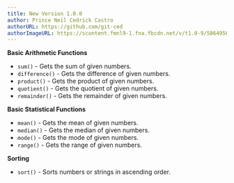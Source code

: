 ```yaml
---
title: New Version 1.0.0
author: Prince Neil Cedrick Castro
authorURL: https://github.com/git-ced
authorImageURL: https://scontent.fmnl9-1.fna.fbcdn.net/v/t1.0-9/58649504_1486528368149285_3526713872855597056_n.jpg?_nc_cat=108&_nc_sid=85a577&_nc_ohc=wfE8FOTzFWwAX_5UXqq&_nc_ht=scontent.fmnl9-1.fna&oh=daf204bb18f33000177d97373618bee3&oe=5ED6B139
---
```


**Basic Arithmetic Functions**
- `sum()` - Gets the sum of given numbers.
- `difference()` - Gets the difference of given numbers.
- `product()` - Gets the product of given numbers.
- `quotient()` - Gets the quotient of given numbers.
- `remainder()` - Gets the remainder of given numbers.

**Basic Statistical Functions**
- `mean()` - Gets the mean of given numbers.
- `median()` - Gets the median of given numbers.
- `mode()` - Gets the mode of given numbers.
- `range()` - Gets the range of given numbers.

**Sorting**
- `sort()` - Sorts numbers or strings in ascending order.
